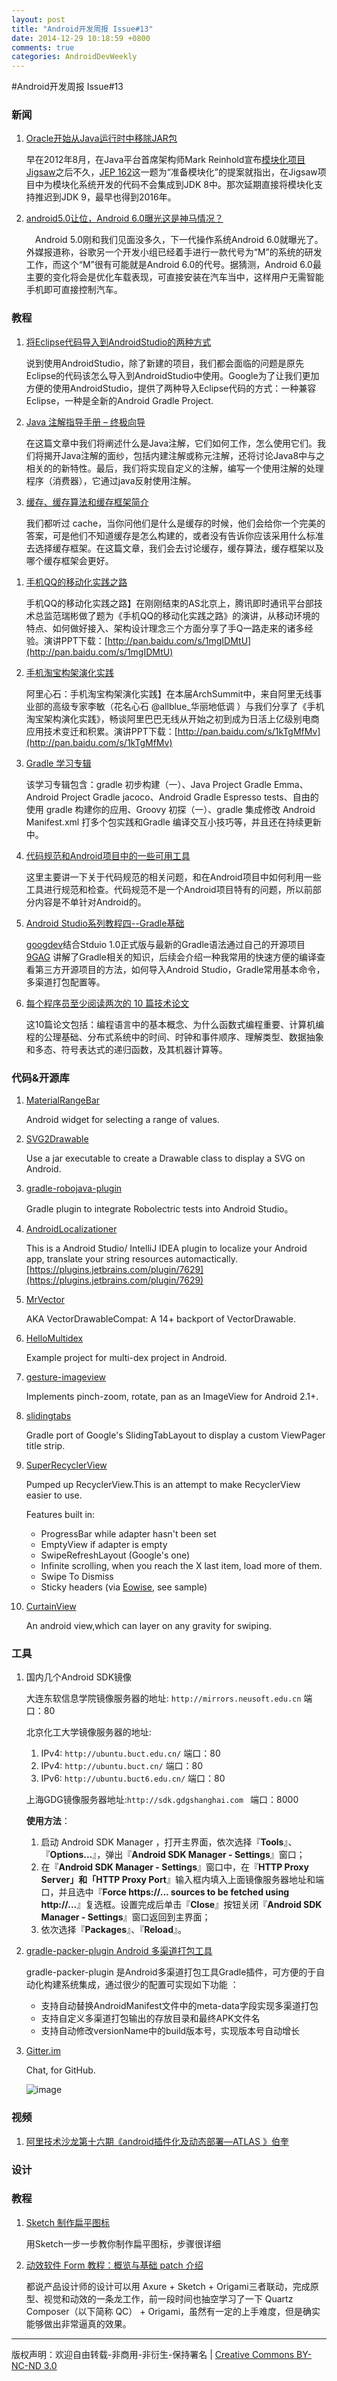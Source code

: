 ```yaml
---
layout: post
title: "Android开发周报 Issue#13"
date: 2014-12-29 10:18:59 +0800
comments: true
categories: AndroidDevWeekly
---
```


#Android开发周报 Issue#13

### 新闻
1. [Oracle开始从Java运行时中移除JAR包](http://www.infoq.com/cn/news/2014/12/oracle-java-jar-package)

	早在2012年8月，在Java平台首席架构师Mark Reinhold宣布[模块化项目Jigsaw](http://openjdk.java.net/projects/jigsaw/)之后不久，[JEP 162](http://openjdk.java.net/jeps/162)这一题为“准备模块化”的提案就指出，在Jigsaw项目中为模块化系统开发的代码不会集成到JDK 8中。那次延期直接将模块化支持推迟到JDK 9，最早也得到2016年。

1. [android5.0让位，Android 6.0曝光这是神马情况？](http://www.eoeandroid.com/thread-558758-1-1.html)
	
	　Android 5.0刚和我们见面没多久，下一代操作系统Android 6.0就曝光了。外媒报道称，谷歌另一个开发小组已经着手进行一款代号为“M”的系统的研发工作，而这个“M”很有可能就是Android 6.0的代号。据猜测，Android 6.0最主要的变化将会是优化车载表现，可直接安装在汽车当中，这样用户无需智能手机即可直接控制汽车。
	
### 教程

1. [将Eclipse代码导入到AndroidStudio的两种方式](http://www.cnblogs.com/ct2011/p/4183553.html)

	说到使用AndroidStudio，除了新建的项目，我们都会面临的问题是原先Eclipse的代码该怎么导入到AndroidStudio中使用。Google为了让我们更加方便的使用AndroidStudio，提供了两种导入Eclipse代码的方式：一种兼容Eclipse，一种是全新的Android Gradle Project.

1. [Java 注解指导手册 – 终极向导](http://www.importnew.com/14227.html)

	在这篇文章中我们将阐述什么是Java注解，它们如何工作，怎么使用它们。我们将揭开Java注解的面纱，包括内建注解或称元注解，还将讨论Java8中与之相关的的新特性。最后，我们将实现自定义的注解，编写一个使用注解的处理程序（消费器），它通过java反射使用注解。
	
1. [缓存、缓存算法和缓存框架简介](http://blog.jobbole.com/30940/)

	我们都听过 cache，当你问他们是什么是缓存的时候，他们会给你一个完美的答案，可是他们不知道缓存是怎么构建的，或者没有告诉你应该采用什么标准去选择缓存框架。在这篇文章，我们会去讨论缓存，缓存算法，缓存框架以及哪个缓存框架会更好。

<!--more-->

1. [手机QQ的移动化实践之路](http://www.infoq.com/cn/news/2014/12/qq-mobile-practice)

	手机QQ的移动化实践之路】在刚刚结束的AS北京上，腾讯即时通讯平台部技术总监范瑞彬做了题为《手机QQ的移动化实践之路》的演讲，从移动环境的特点、如何做好接入、架构设计理念三个方面分享了手Q一路走来的诸多经验。演讲PPT下载：[http://pan.baidu.com/s/1mgIDMtU](http://pan.baidu.com/s/1mgIDMtU)

1. [手机淘宝构架演化实践](http://www.infoq.com/cn/news/2014/12/taobao-app-evolution)
	
	阿里心石：手机淘宝构架演化实践】在本届ArchSummit中，来自阿里无线事业部的高级专家李敏（花名心石 @allblue_华丽地低调 ）与我们分享了《手机淘宝架构演化实践》，畅谈阿里巴巴无线从开始之初到成为日活上亿级别电商应用技术变迁和积累。演讲PPT下载：[http://pan.baidu.com/s/1kTgMfMv](http://pan.baidu.com/s/1kTgMfMv)
	
1. [Gradle 学习专辑](http://www.testerhome.com/topics/1718)
	
	该学习专辑包含：gradle 初步构建（一）、Java Project Gradle Emma、Android Project Gradle jacoco、Android Gradle Espresso tests、自由的使用 gradle 构建你的应用、Groovy 初探（一）、gradle 集成修改 Android Manifest.xml 打多个包实践和Gradle 编译交互小技巧等，并且还在持续更新中。
	
1. [代码规范和Android项目中的一些可用工具](http://tech.glowing.com/cn/dai-ma-gui-fan-he-androidxiang-mu-zhong-de-xie-ke-yong-gong-ju/)

	这里主要讲一下关于代码规范的相关问题，和在Android项目中如何利用一些工具进行规范和检查。代码规范不是一个Android项目特有的问题，所以前部分内容是不单针对Android的。

1. [Android Studio系列教程四--Gradle基础](http://stormzhang.gitcafe.com/devtools/2014/12/18/android-studio-tutorial4/)

	[googdev](http://weibo.com/zhangqi8)结合Stduio 1.0正式版与最新的Gradle语法通过自己的开源项目 [9GAG](https://github.com/stormzhang/9GAG) 讲解了Gradle相关的知识，后续会介绍一种我常用的快速方便的编译查看第三方开源项目的方法，如何导入Android Studio，Gradle常用基本命令，多渠道打包配置等。

1. [每个程序员至少阅读两次的 10 篇技术论文](http://top.jobbole.com/17733/)

	 这10篇论文包括：编程语言中的基本概念、为什么函数式编程重要、计算机编程的公理基础、分布式系统中的时间、时钟和事件顺序、理解类型、数据抽象和多态、符号表达式的递归函数，及其机器计算等。

### 代码&开源库

1. [MaterialRangeBar](https://github.com/oli107/material-range-bar)

	Android widget for selecting a range of values.
	
1. [SVG2Drawable](https://github.com/StanKocken/SVG2Drawable)
	
	Use a jar executable to create a Drawable class to display a SVG on Android.
	
1. [gradle-robojava-plugin](https://github.com/kageiit/gradle-robojava-plugin)

	Gradle plugin to integrate Robolectric tests into Android Studio。
	
1. [AndroidLocalizationer](https://github.com/westlinkin/AndroidLocalizationer)

	This is a Android Studio/ IntelliJ IDEA plugin to localize your Android app, translate your string resources automactically. [https://plugins.jetbrains.com/plugin/7629](https://plugins.jetbrains.com/plugin/7629)

1. [MrVector](https://github.com/telly/MrVector)

	AKA VectorDrawableCompat: A 14+ backport of VectorDrawable.

1. [HelloMultidex](https://github.com/frogermcs/HelloMultidex)

	Example project for multi-dex project in Android.

1. [gesture-imageview](https://github.com/jasonpolites/gesture-imageview)
	
	Implements pinch-zoom, rotate, pan as an ImageView for Android 2.1+.
	
1. [slidingtabs](https://github.com/nispok/slidingtabs)

	Gradle port of Google's SlidingTabLayout to display a custom ViewPager title strip.

1. [SuperRecyclerView](https://github.com/Malinskiy/SuperRecyclerView)

	Pumped up RecyclerView.This is an attempt to make RecyclerView easier to use.

	Features built in:

	* ProgressBar while adapter hasn't been set
	* EmptyView if adapter is empty
	* SwipeRefreshLayout (Google's one)
	* Infinite scrolling, when you reach the X last item, load more of them.
	* Swipe To Dismiss
	* Sticky headers (via [Eowise](https://github.com/eowise/recyclerview-stickyheaders), see sample)

1. [CurtainView](https://github.com/aicaprio/CurtainView)

	An android view,which can layer on any gravity for swiping.
	
### 工具	 	 

1. 国内几个Android SDK镜像
	
	大连东软信息学院镜像服务器的地址: `http://mirrors.neusoft.edu.cn` 端口：80

   	北京化工大学镜像服务器的地址: 
   	1. IPv4: `http://ubuntu.buct.edu.cn/` 端口：80
   	2. IPv4: `http://ubuntu.buct.cn/`   端口：80
   	3. IPv6: `http://ubuntu.buct6.edu.cn/`  端口：80
	
	上海GDG镜像服务器地址:`http://sdk.gdgshanghai.com `  端口：8000

	**使用方法**：
	
	1. 启动 Android SDK Manager ，打开主界面，依次选择『**Tools**』、『**Options...**』，弹出『**Android SDK Manager - Settings**』窗口；
	2. 在『**Android SDK Manager - Settings**』窗口中，在『**HTTP Proxy Server」和「HTTP Proxy Port**』输入框内填入上面镜像服务器地址和端口，并且选中『**Force https://... sources to be fetched using http://...**』复选框。设置完成后单击『**Close**』按钮关闭『**Android SDK Manager - Settings**』窗口返回到主界面；
	3. 依次选择『**Packages**』、『**Reload**』。

1. [gradle-packer-plugin Android 多渠道打包工具](https://github.com/mcxiaoke/gradle-packer-plugin)

	gradle-packer-plugin 是Android多渠道打包工具Gradle插件，可方便的于自动化构建系统集成，通过很少的配置可实现如下功能 ：

	* 支持自动替换AndroidManifest文件中的meta-data字段实现多渠道打包
	* 支持自定义多渠道打包输出的存放目录和最终APK文件名
	* 支持自动修改versionName中的build版本号，实现版本号自动增长
	
1. [Gitter.im](https://gitter.im)

	Chat, for GitHub.

	![image](http://ww4.sinaimg.cn/bmiddle/005GSHYzjw1eniqp77z75j31kw0w74ii.jpg)
	
### 视频

1. [阿里技术沙龙第十六期《android插件化及动态部署—ATLAS 》伯奎](http://v.youku.com/v_show/id_XNTMzMjYzMzM2.html)

### 设计
	
### 教程

1. [Sketch 制作扁平图标](http://zhuanlan.zhihu.com/rijing/19845226)
	
	用Sketch一步一步教你制作扁平图标，步骤很详细
	
1. [动效软件 Form 教程：概览与基础 patch 介绍](http://leonpd.lofter.com/post/20f397_4cb74d1)
	
	都说产品设计师的设计可以用 Axure + Sketch + Origami三者联动，完成原型、视觉和动效的一条龙工作，前一段时间也抽空学习了一下 Quartz Composer（以下简称 QC） + Origami，虽然有一定的上手难度，但是确实能够做出非常逼真的效果。
	
----
版权声明：欢迎自由转载-非商用-非衍生-保持署名 | [Creative Commons BY-NC-ND 3.0](http://creativecommons.org/licenses/by-nc-nd/3.0/deed.zh)